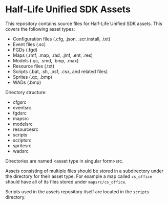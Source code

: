 # Half-Life Unified SDK Assets

This repository contains source files for Half-Life Unified SDK assets. This covers the following asset types:
* Configuration files (.cfg, .json, .scr.install, .txt)
* Event files (.sc)
* FGDs (.fgd)
* Maps (.rmf, .map, .rad, .jmf, .ent, .res)
* Models (.qc, .smd, .bmp, .max)
* Resource files (.txt)
* Scripts (.bat, .sh, .ps1, .csx, and related files)
* Sprites (.qc, .bmp)
* WADs (.bmp)

Directory structure:
* cfgsrc
* eventsrc
* fgdsrc
* mapsrc
* modelsrc
* resourcesrc
* scripts
* scriptsrc
* spritesrc
* wadsrc
	
Directories are named &lt;asset type in singular form&gt;src.

Assets consisting of multiple files should be stored in a subdirectory under the directory for their asset type.
For example a map called `cs_office` should have all of its files stored under `mapsrc/cs_office`.

Scripts used in the assets repository itself are located in the `scripts` directory.
